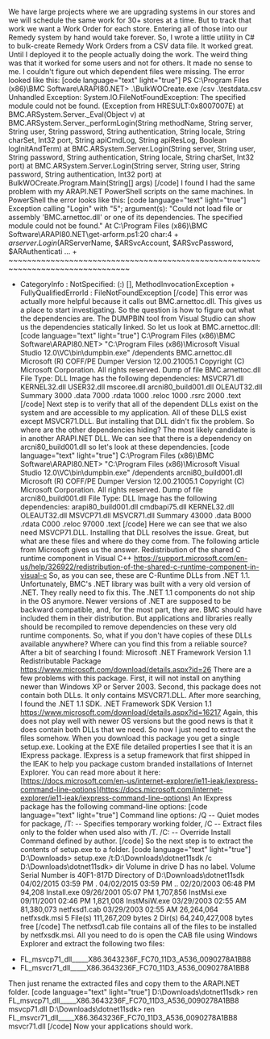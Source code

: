 We have large projects where we are upgrading systems in our stores and
we will schedule the same work for 30+ stores at a time. But to track
that work we want a Work Order for each store. Entering all of those
into our Remedy system by hand would take forever. So, I wrote a little
utility in C\# to bulk-create Remedy Work Orders from a CSV data file.
It worked great. Until I deployed it to the people actually doing the
work. The weird thing was that it worked for some users and not for
others. It made no sense to me. I couldn't figure out which dependent
files were missing. The error looked like this: \[code language="text"
light="true"\] PS C:\\Program Files (x86)\\BMC Software\\ARAPI80.NET>
.\\BulkWOCreate.exe /csv .\\testdata.csv Unhandled Exception:
System.IO.FileNotFoundException: The specified module could not be
found. (Exception from HRESULT:0x8007007E) at
BMC.ARSystem.Server.\_Eval(Object v) at
BMC.ARSystem.Server.\_performLogin(String methodName, String server,
String user, String password, String authentication, String locale,
String charSet, Int32 port, String apiCmdLog, String apiResLog, Boolean
logInitAndTerm) at BMC.ARSystem.Server.Login(String server, String user,
String password, String authentication, String locale, String charSet,
Int32 port) at BMC.ARSystem.Server.Login(String server, String user,
String password, String authentication, Int32 port) at
BulkWOCreate.Program.Main(String\[\] args) \[/code\] I found I had the
same problem with my ARAPI.NET PowerShell scripts on the same machines.
In PowerShell the error looks like this: \[code language="text"
light="true"\] Exception calling "Login" with "5"; argument(s): "Could
not load file or assembly 'BMC.arnettoc.dll' or one of its dependencies.
The specified module could not be found." At C:\\Program Files
(x86)\\BMC Software\\ARAPI80.NET\\get-arform.ps1:20 char:4 +
$arserver.Login($ARServerName, $ARSvcAccount, $ARSvcPassword,
$ARAuthenticati ... +
\~\~\~\~\~\~\~\~\~\~\~\~\~\~\~\~\~\~\~\~\~\~\~\~\~\~\~\~\~\~\~\~\~\~\~\~\~\~\~\~\~\~\~\~\~\~\~\~\~\~\~\~\~\~\~\~\~\~\~\~\~\~\~\~\~\~\~\~\~\~\~\~\~\~\~\~\~\~\~\~
+ CategoryInfo : NotSpecified: (:) \[\], MethodInvocationException +
FullyQualifiedErrorId : FileNotFoundException \[/code\] This error was
actually more helpful because it calls out BMC.arnettoc.dll. This gives
us a place to start investigating. So the question is how to figure out
what the dependencies are. The DUMPBIN tool from Visual Studio can show
us the dependencies statically linked. So let us look at
BMC.arnettoc.dll: \[code language="text" light="true"\] C:\\Program
Files (x86)\\BMC Software\\ARAPI80.NET> "C:\\Program Files
(x86)\\Microsoft Visual Studio 12.0\\VC\\bin\\dumpbin.exe" /dependents
BMC.arnettoc.dll Microsoft (R) COFF/PE Dumper Version 12.00.21005.1
Copyright (C) Microsoft Corporation. All rights reserved. Dump of file
BMC.arnettoc.dll File Type: DLL Image has the following dependencies:
MSVCR71.dll KERNEL32.dll USER32.dll mscoree.dll arcni80\_build001.dll
OLEAUT32.dll Summary 3000 .data 7000 .rdata 1000 .reloc 1000 .rsrc 2000
.text \[/code\] Next step is to verify that all of the dependent DLLs
exist on the system and are accessible to my application. All of these
DLLS exist except MSVCR71.DLL. But installing that DLL didn't fix the
problem. So where are the other dependencies hiding? The most likely
candidate is in another ARAPI.NET DLL. We can see that there is a
dependency on arcni80\_build001.dll so let's look at these dependencies.
\[code language="text" light="true"\] C:\\Program Files (x86)\\BMC
Software\\ARAPI80.NET> "C:\\Program Files (x86)\\Microsoft Visual
Studio 12.0\\VC\\bin\\dumpbin.exe" /dependents arcni80\_build001.dll
Microsoft (R) COFF/PE Dumper Version 12.00.21005.1 Copyright (C)
Microsoft Corporation. All rights reserved. Dump of file
arcni80\_build001.dll File Type: DLL Image has the following
dependencies: arapi80\_build001.dll cmdbapi75.dll KERNEL32.dll
OLEAUT32.dll MSVCP71.dll MSVCR71.dll Summary 43000 .data B000 .rdata
C000 .reloc 97000 .text \[/code\] Here we can see that we also need
MSVCP71.DLL. Installing that DLL resolves the issue. Great, but what are
these files and where do they come from. The following article from
Microsoft gives us the answer. Redistribution of the shared C runtime
component in Visual C++
<https://support.microsoft.com/en-us/help/326922/redistribution-of-the-shared-c-runtime-component-in-visual-c>
So, as you can see, these are C-Runtime DLLs from .NET 1.1.
Unfortunately, BMC's .NET library was built with a very old version of
.NET. They really need to fix this. The .NET 1.1 components do not ship
in the OS anymore. Newer versions of .NET are supposed to be backward
compatible, and, for the most part, they are. BMC should have included
them in their distribution. But applications and libraries really should
be recompiled to remove dependencies on these very old runtime
components. So, what if you don't have copies of these DLLs available
anywhere? Where can you find this from a reliable source? After a bit of
searching I found: Microsoft .NET Framework Version 1.1 Redistributable
Package <https://www.microsoft.com/download/details.aspx?id=26> There
are a few problems with this package. First, it will not install on
anything newer than Windows XP or Server 2003. Second, this package does
not contain both DLLs. It only contains MSVCR71.DLL. After more
searching, I found the .NET 1.1 SDK. .NET Framework SDK Version 1.1
<https://www.microsoft.com/download/details.aspx?id=16217> Again, this
does not play well with newer OS versions but the good news is that it
does contain both DLLs that we need. So now I just need to extract the
files somehow. When you download this package you get a single
setup.exe. Looking at the EXE file detailed properties I see that it is
an IExpress package. IExpress is a setup framework that first shipped in
the IEAK to help you package custom branded installations of Internet
Explorer. You can read more about it here:
[https://docs.microsoft.com/en-us/internet-explorer/ie11-ieak/iexpress-command-line-options](https://docs.microsoft.com/internet-explorer/ie11-ieak/iexpress-command-line-options)
An IExpress package has the following command-line options: \[code
language="text" light="true"\] Command line options: /Q -- Quiet modes
for package, /T: -- Specifies temporary working folder, /C -- Extract
files only to the folder when used also with /T. /C: -- Override Install
Command defined by author. \[/code\] So the next step is to extract the
contents of setup.exe to a folder. \[code language="text" light="true"\]
D:\\Downloads> setup.exe /t:D:\\Downloads\\dotnet11sdk /c
D:\\Downloads\\dotnet11sdk> dir Volume in drive D has no label.
Volume Serial Number is 40F1-817D Directory of
D:\\Downloads\\dotnet11sdk 04/02/2015 03:59 PM . 04/02/2015 03:59 PM ..
02/20/2003 06:48 PM 94,208 Install.exe 09/26/2001 05:07 PM 1,707,856
InstMsi.exe 09/11/2001 02:46 PM 1,821,008 InstMsiW.exe 03/29/2003 02:55
AM 81,380,073 netfxsd1.cab 03/29/2003 02:55 AM 26,264,064 netfxsdk.msi 5
File(s) 111,267,209 bytes 2 Dir(s) 64,240,427,008 bytes free \[/code\]
The netfxsd1.cab file contains all of the files to be installed by
netfxsdk.msi. All you need to do is open the CAB file using Windows
Explorer and extract the following two files:

-   FL\_msvcp71\_dll\_\_\_\_\_X86.3643236F\_FC70\_11D3\_A536\_0090278A1BB8
-   FL\_msvcr71\_dll\_\_\_\_\_X86.3643236F\_FC70\_11D3\_A536\_0090278A1BB8

Then just rename the extracted files and copy them to the ARAPI.NET
folder. \[code language="text" light="true"\]
D:\\Downloads\\dotnet11sdk> ren
FL\_msvcp71\_dll\_\_\_\_\_X86.3643236F\_FC70\_11D3\_A536\_0090278A1BB8
msvcp71.dll D:\\Downloads\\dotnet11sdk> ren
FL\_msvcr71\_dll\_\_\_\_\_X86.3643236F\_FC70\_11D3\_A536\_0090278A1BB8
msvcr71.dll \[/code\] Now your applications should work.
